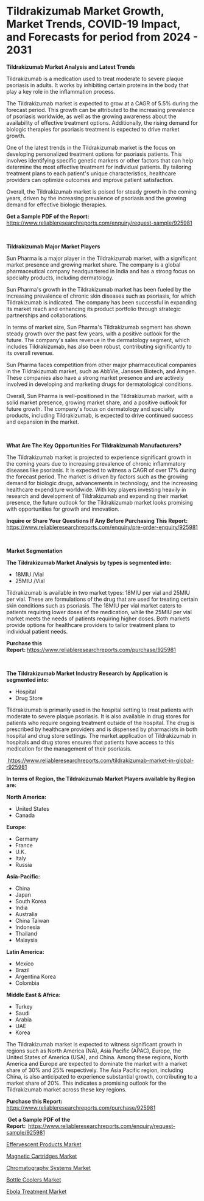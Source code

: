 <p><h1>Tildrakizumab Market Growth, Market Trends, COVID-19 Impact, and Forecasts for period from 2024 - 2031</h1></p><p><strong>Tildrakizumab Market Analysis and Latest Trends</strong></p>
<p><p>Tildrakizumab is a medication used to treat moderate to severe plaque psoriasis in adults. It works by inhibiting certain proteins in the body that play a key role in the inflammation process.</p><p>The Tildrakizumab market is expected to grow at a CAGR of 5.5% during the forecast period. This growth can be attributed to the increasing prevalence of psoriasis worldwide, as well as the growing awareness about the availability of effective treatment options. Additionally, the rising demand for biologic therapies for psoriasis treatment is expected to drive market growth.</p><p>One of the latest trends in the Tildrakizumab market is the focus on developing personalized treatment options for psoriasis patients. This involves identifying specific genetic markers or other factors that can help determine the most effective treatment for individual patients. By tailoring treatment plans to each patient's unique characteristics, healthcare providers can optimize outcomes and improve patient satisfaction.</p><p>Overall, the Tildrakizumab market is poised for steady growth in the coming years, driven by the increasing prevalence of psoriasis and the growing demand for effective biologic therapies.</p></p>
<p><strong>Get a Sample PDF of the Report:&nbsp;</strong> <a href="https://www.reliableresearchreports.com/enquiry/request-sample/925981">https://www.reliableresearchreports.com/enquiry/request-sample/925981</a></p>
<p>&nbsp;</p>
<p><strong>Tildrakizumab Major Market Players</strong></p>
<p><p>Sun Pharma is a major player in the Tildrakizumab market, with a significant market presence and growing market share. The company is a global pharmaceutical company headquartered in India and has a strong focus on specialty products, including dermatology.</p><p>Sun Pharma's growth in the Tildrakizumab market has been fueled by the increasing prevalence of chronic skin diseases such as psoriasis, for which Tildrakizumab is indicated. The company has been successful in expanding its market reach and enhancing its product portfolio through strategic partnerships and collaborations.</p><p>In terms of market size, Sun Pharma's Tildrakizumab segment has shown steady growth over the past few years, with a positive outlook for the future. The company's sales revenue in the dermatology segment, which includes Tildrakizumab, has also been robust, contributing significantly to its overall revenue.</p><p>Sun Pharma faces competition from other major pharmaceutical companies in the Tildrakizumab market, such as AbbVie, Janssen Biotech, and Amgen. These companies also have a strong market presence and are actively involved in developing and marketing drugs for dermatological conditions.</p><p>Overall, Sun Pharma is well-positioned in the Tildrakizumab market, with a solid market presence, growing market share, and a positive outlook for future growth. The company's focus on dermatology and specialty products, including Tildrakizumab, is expected to drive continued success and expansion in the market.</p></p>
<p>&nbsp;</p>
<p><strong>What Are The Key Opportunities For Tildrakizumab Manufacturers?</strong></p>
<p><p>The Tildrakizumab market is projected to experience significant growth in the coming years due to increasing prevalence of chronic inflammatory diseases like psoriasis. It is expected to witness a CAGR of over 17% during the forecast period. The market is driven by factors such as the growing demand for biologic drugs, advancements in technology, and the increasing healthcare expenditure worldwide. With key players investing heavily in research and development of Tildrakizumab and expanding their market presence, the future outlook for the Tildrakizumab market looks promising with opportunities for growth and innovation.</p></p>
<p><strong>Inquire or Share Your Questions If Any Before Purchasing This Report:</strong> <a href="https://www.reliableresearchreports.com/enquiry/pre-order-enquiry/925981">https://www.reliableresearchreports.com/enquiry/pre-order-enquiry/925981</a></p>
<p>&nbsp;</p>
<p><strong>Market Segmentation</strong></p>
<p><strong>The Tildrakizumab Market Analysis by types is segmented into:</strong></p>
<p><ul><li>18MIU /Vial</li><li>25MIU /Vial</li></ul></p>
<p><p>Tildrakizumab is available in two market types: 18MIU per vial and 25MIU per vial. These are formulations of the drug that are used for treating certain skin conditions such as psoriasis. The 18MIU per vial market caters to patients requiring lower doses of the medication, while the 25MIU per vial market meets the needs of patients requiring higher doses. Both markets provide options for healthcare providers to tailor treatment plans to individual patient needs.</p></p>
<p><strong>Purchase this Report:&nbsp;</strong><a href="https://www.reliableresearchreports.com/purchase/925981">https://www.reliableresearchreports.com/purchase/925981</a></p>
<p>&nbsp;</p>
<p><strong>The Tildrakizumab Market Industry Research by Application is segmented into:</strong></p>
<p><ul><li>Hospital</li><li>Drug Store</li></ul></p>
<p><p>Tildrakizumab is primarily used in the hospital setting to treat patients with moderate to severe plaque psoriasis. It is also available in drug stores for patients who require ongoing treatment outside of the hospital. The drug is prescribed by healthcare providers and is dispensed by pharmacists in both hospital and drug store settings. The market application of Tildrakizumab in hospitals and drug stores ensures that patients have access to this medication for the management of their psoriasis.</p></p>
<p><a href="https://www.reliableresearchreports.com/tildrakizumab-market-in-global-r925981">&nbsp;https://www.reliableresearchreports.com/tildrakizumab-market-in-global-r925981</a></p>
<p><strong>In terms of Region, the Tildrakizumab Market Players available by Region are:</strong></p>
<p>
    <p> <strong> North America: </strong>
        <ul>
            <li>United States</li>
            <li>Canada</li>
        </ul>
        </p> 
    <p> <strong> Europe: </strong>
        <ul>
            <li>Germany</li>
            <li>France</li>
            <li>U.K.</li>
            <li>Italy</li>
            <li>Russia</li>
        </ul>
        </p> 
    <p> <strong> Asia-Pacific: </strong>
        <ul>
            <li>China</li>
            <li>Japan</li>
            <li>South Korea</li>
            <li>India</li>
            <li>Australia</li>
            <li>China Taiwan</li>
            <li>Indonesia</li>
            <li>Thailand</li>
            <li>Malaysia</li>
        </ul>
        </p> 
    <p> <strong> Latin America: </strong>
        <ul>
            <li>Mexico</li>
            <li>Brazil</li>
            <li>Argentina Korea</li>
            <li>Colombia</li>
        </ul>
        </p> 
    <p> <strong> Middle East & Africa: </strong>
        <ul>
            <li>Turkey</li>
            <li>Saudi</li>
            <li>Arabia</li>
            <li>UAE</li>
            <li>Korea</li>
        </ul>
    </p>
    </p>
<p><p>The Tildrakizumab market is expected to witness significant growth in regions such as North America (NA), Asia Pacific (APAC), Europe, the United States of America (USA), and China. Among these regions, North America and Europe are expected to dominate the market with a market share of 30% and 25% respectively. The Asia Pacific region, including China, is also anticipated to experience substantial growth, contributing to a market share of 20%. This indicates a promising outlook for the Tildrakizumab market across these key regions.</p></p>
<p><strong>Purchase this Report: </strong><a href="https://www.reliableresearchreports.com/purchase/925981">https://www.reliableresearchreports.com/purchase/925981</a></p>
<p>&nbsp;<strong>Get a Sample PDF of the Report:&nbsp;&nbsp;</strong><a href="https://www.reliableresearchreports.com/enquiry/request-sample/925981">https://www.reliableresearchreports.com/enquiry/request-sample/925981</a></p>
<p><strong></strong></p>
<p><p><a href="https://github.com/lizaRempel/Market-Research-Report-List-1/blob/main/effervescent-products-market.md">Effervescent Products Market</a></p><p><a href="https://medium.com/@doristurner71/deep-dive-into-the-magnetic-cartridges-market-itstrends-market-segmentation-and-competitive-3e9f5238696c">Magnetic Cartridges Market</a></p><p><a href="https://medium.com/@robeathews675666/future-trends-in-global-chromatography-systems-market-market-insights-and-analysis-from-2024-to-a5622a738f1b">Chromatography Systems Market</a></p><p><a href="https://medium.com/@joeyojholms59/global-bottle-coolers-market-trends-insights-into-growth-opportunities-and-challenges-forecasted-d81f03301fac">Bottle Coolers Market</a></p><p><a href="https://github.com/Krdamani25/Market-Research-Report-List-1/blob/main/ebola-treatment-market.md">Ebola Treatment Market</a></p></p>